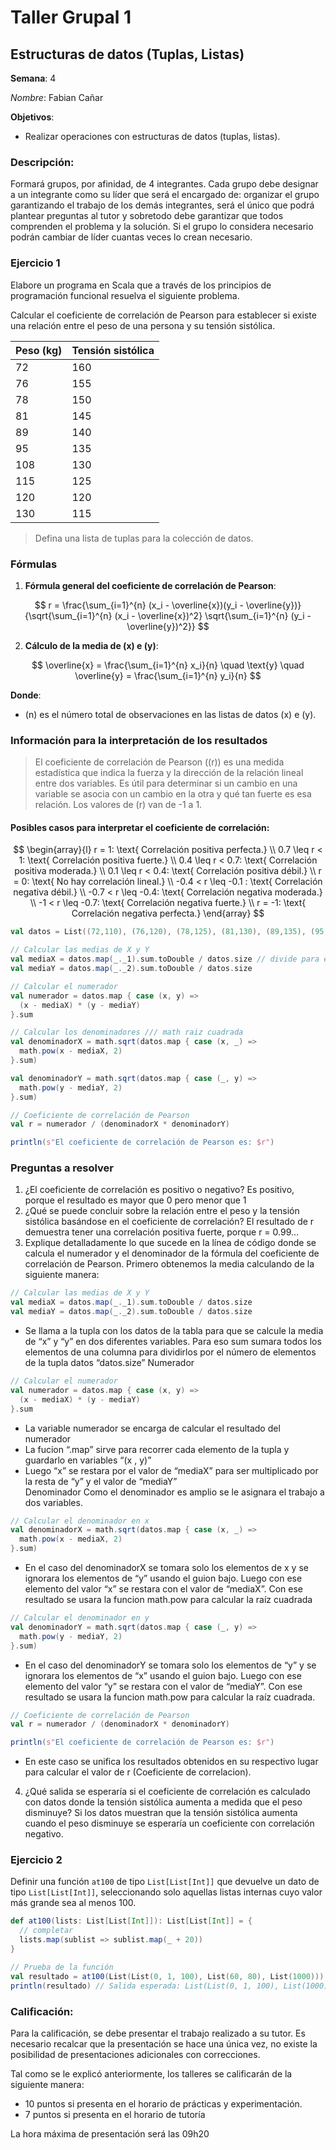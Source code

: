 # Taller Grupal  1
## Estructuras de datos (Tuplas, Listas)

**Semana**: 4

*Nombre*:  Fabian Cañar 

**Objetivos**:

- Realizar operaciones con estructuras de datos (tuplas, listas).

### Descripción:

Formará grupos, por afinidad, de 4 integrantes. Cada grupo debe designar a un integrante como su líder que será el encargado de: organizar el grupo garantizando el trabajo de los demás integrantes, será el único que podrá plantear preguntas al tutor y sobretodo debe garantizar que todos comprenden el problema y la solución. Si el grupo lo considera necesario podrán cambiar de líder cuantas veces lo crean necesario.

### Ejercicio 1

Elabore un programa en Scala que a través de los principios de programación funcional resuelva el siguiente problema.

Calcular el coeficiente de correlación de Pearson para establecer si existe una relación entre el peso de una persona y su tensión sistólica.

| Peso (kg) | Tensión sistólica |
|-----------|--------------------|
| 72        | 160                |
| 76        | 155                |
| 78        | 150                |
| 81        | 145                |
| 89        | 140                |
| 95        | 135                |
| 108       | 130                |
| 115       | 125                |
| 120       | 120                |
| 130       | 115                |


> Defina una lista de tuplas para la colección de datos. 


### Fórmulas

1. **Fórmula general del coeficiente de correlación de Pearson**:

$$
r = \frac{\sum_{i=1}^{n} (x_i - \overline{x})(y_i - \overline{y})}{\sqrt{\sum_{i=1}^{n} (x_i - \overline{x})^2} \sqrt{\sum_{i=1}^{n} (y_i - \overline{y})^2}}
$$

2. **Cálculo de la media de \(x\) e \(y\)**:
   
$$
\overline{x} = \frac{\sum_{i=1}^{n} x_i}{n} \quad \text{y} \quad \overline{y} = \frac{\sum_{i=1}^{n} y_i}{n}
$$

**Donde**:
- \(n\) es el número total de observaciones en las listas de datos \(x\) e \(y\).

### Información para la interpretación de los resultados
> El coeficiente de correlación de Pearson (\(r\)) es una medida estadística que indica la fuerza y la dirección de la relación lineal entre dos variables. Es útil para determinar si un cambio en una variable se asocia con un cambio en la otra y qué tan fuerte es esa relación. Los valores de \(r\) van de -1 a 1.

#### Posibles casos para interpretar el coeficiente de correlación:

$$
\begin{array}{l}
r = 1: \text{ Correlación positiva perfecta.} \\
0.7 \leq r < 1: \text{ Correlación positiva fuerte.} \\
0.4 \leq r < 0.7: \text{ Correlación positiva moderada.} \\
0.1 \leq r < 0.4: \text{ Correlación positiva débil.} \\
r = 0: \text{ No hay correlación lineal.} \\
-0.4 < r \leq -0.1 : \text{ Correlación negativa débil.} \\
-0.7 < r \leq -0.4: \text{ Correlación negativa moderada.} \\
-1 < r \leq -0.7: \text{ Correlación negativa fuerte.} \\
r = -1: \text{ Correlación negativa perfecta.}
\end{array}
$$
```scala
val datos = List((72,110), (76,120), (78,125), (81,130), (89,135), (95,140), (108,160), (115,170), (120,175), (130,180))

// Calcular las medias de X y Y
val mediaX = datos.map(_._1).sum.toDouble / datos.size // divide para el tamaño de la lista 
val mediaY = datos.map(_._2).sum.toDouble / datos.size

// Calcular el numerador
val numerador = datos.map { case (x, y) =>
  (x - mediaX) * (y - mediaY)
}.sum

// Calcular los denominadores /// math raiz cuadrada 
val denominadorX = math.sqrt(datos.map { case (x, _) =>
  math.pow(x - mediaX, 2)
}.sum)

val denominadorY = math.sqrt(datos.map { case (_, y) =>
  math.pow(y - mediaY, 2)
}.sum)

// Coeficiente de correlación de Pearson
val r = numerador / (denominadorX * denominadorY)

println(s"El coeficiente de correlación de Pearson es: $r")
```
### Preguntas a resolver
1. ¿El coeficiente de correlación es positivo o negativo?
Es positivo, porque el resultado es mayor que 0 pero menor que 1
2. ¿Qué se puede concluir sobre la relación entre el peso y la tensión sistólica basándose en el coeficiente de correlación?
El resultado de r demuestra tener una correlación positiva fuerte, porque r = 0.99…
3. Explique detalladamente lo que sucede en la línea de código donde se calcula el numerador y el denominador de la fórmula del coeficiente de correlación de Pearson.
Primero obtenemos la media calculando de la siguiente manera:
```scala
// Calcular las medias de X y Y
val mediaX = datos.map(_._1).sum.toDouble / datos.size
val mediaY = datos.map(_._2).sum.toDouble / datos.size
```
-	Se llama a la tupla con los datos de la tabla para que se calcule la media de “x” y “y” en dos diferentes variables. Para eso sum sumara todos los elementos de una columna para dividirlos por el número de elementos de la tupla datos “datos.size”
Numerador
```scala
// Calcular el numerador
val numerador = datos.map { case (x, y) =>
  (x - mediaX) * (y - mediaY)
}.sum
```
-	La variable numerador se encarga de calcular el resultado del numerador
-	La fucion “.map” sirve para recorrer cada elemento de la tupla y guardarlo en variables “(x , y)”
-	Luego “x” se restara por el valor de “mediaX” para ser multiplicado por la resta de “y” y el valor de “mediaY”  
Denominador
Como el denominador es amplio se le asignara el trabajo a dos variables.
```scala
// Calcular el denominador en x
val denominadorX = math.sqrt(datos.map { case (x, _) =>
  math.pow(x - mediaX, 2)
}.sum)
```
-	En el caso del denominadorX se tomara solo los elementos de x y se ignorara los elementos de “y” usando el guion bajo. Luego con ese elemento del valor “x” se restara con el valor de “mediaX”. Con ese resultado se usara la funcion math.pow para calcular la raíz cuadrada
```scala
// Calcular el denominador en y
val denominadorY = math.sqrt(datos.map { case (_, y) =>
  math.pow(y - mediaY, 2)
}.sum)
```
-	En el caso del denominadorY se tomara solo los elementos de “y” y se ignorara los elementos de “x” usando el guion bajo. Luego con ese elemento del valor “y” se restara con el valor de “mediaY”. Con ese resultado se usara la funcion math.pow para calcular la raíz cuadrada.

```scala
// Coeficiente de correlación de Pearson
val r = numerador / (denominadorX * denominadorY)

println(s"El coeficiente de correlación de Pearson es: $r")
```
-	En este caso se unifica los resultados obtenidos en su respectivo lugar para calcular el valor de r (Coeficiente de correlacion).

4. ¿Qué salida se esperaría si el coeficiente de correlación es calculado con datos donde la tensión sistólica aumenta a medida que el peso disminuye?
Si los datos muestran que la tensión sistólica aumenta cuando el peso disminuye se esperaría un coeficiente con correlación negativo.
### Ejercicio 2
Definir una función `at100` de tipo `List[List[Int]]` que devuelve un dato de tipo `List[List[Int]]`, seleccionando solo aquellas listas internas cuyo valor más grande sea al menos 100.

```Scala
def at100(lists: List[List[Int]]): List[List[Int]] = {
  // completar
  lists.map(sublist => sublist.map(_ + 20))
}

// Prueba de la función
val resultado = at100(List(List(0, 1, 100), List(60, 80), List(1000)))
println(resultado) // Salida esperada: List(List(0, 1, 100), List(1000))
```

### Calificación:

Para la calificación, se debe presentar el trabajo realizado a su tutor. Es necesario recalcar que la presentación se hace una única vez, no existe la posibilidad de presentaciones adicionales con correcciones. 

Tal como se le explicó anteriormente, los talleres se calificarán de la siguiente manera:

- 10 puntos si presenta en el horario de prácticas y experimentación.
- 7 puntos si presenta en el horario de tutoría

La hora máxima de presentación será las 09h20
